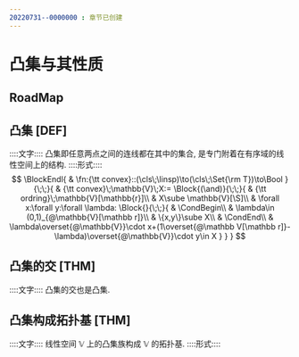 ```yaml
---
20220731--0000000 : 章节已创建
---
```

# 凸集与其性质
## RoadMap

## 凸集 [DEF]
::::文字::::
凸集即任意两点之间的连线都在其中的集合, 是专门附着在有序域的线性空间上的结构. 
::::形式::::
$$
\BlockEndl{
    & \fn:{\tt convex}::(\cls\;\linsp)\to(\cls\;\Set{\rm T})\to\Bool
}{\;\;}{
    & {\tt convex}\;\mathbb{V}\;X:=
    \Block{(\and)}{\;\;}{
        & {\tt ordring}\;\mathbb{V}[\mathbb{r}]\\
        & X\sube \mathbb{V}[\S]\\
        & \forall x:\forall y:\forall \lambda:
        \Block{}{\;\;}{
            & \CondBegin\\
            & \lambda\in (0,1)_{@\mathbb{V}[\mathbb r]}\\
            & \{x,y\}\sube X\\
            & \CondEnd\\
            & \lambda\overset{@\mathbb{V}}\cdot x+(1\overset{@\mathbb V[\mathbb r]}-\lambda)\overset{@\mathbb{V}}\cdot y\in X
        }
    }
}
$$

## 凸集的交 [THM]
::::文字::::
凸集的交也是凸集. 

## 凸集构成拓扑基 [THM]
::::文字::::
线性空间 $\mathbb{V}$ 上的凸集族构成 $\mathbb{V}$ 的拓扑基. 
::::形式::::
